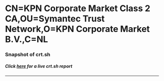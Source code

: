 # CN=KPN Corporate Market Class 2 CA,OU=Symantec Trust Network,O=KPN Corporate Market B.V.,C=NL
### Snapshot of crt.sh
##### Click [here](https://crt.sh/?q=Serial_02B82410AFD99B5A8F22742579579F32) for a live crt.sh report

---
